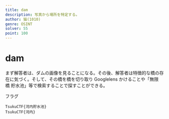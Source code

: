```yaml
---
title: dam
description: 写真から場所を特定する。
author: 猫(1010)
genre: OSINT
solver: 55
point: 100
---
```


# dam

まず解答者は、ダムの画像を見ることになる。その後、解答者は特徴的な橋の存在に気づく。そして、その橋を橋を切り取り Googlelens かけることや「無限 橋 貯水池」等で検索することで探すことができる。

フラグ

```
TsukuCTF{河内貯水池}
TsukuCTF{河内}
```
